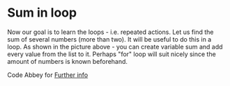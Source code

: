 # Sum in loop

Now our goal is to learn the loops - i.e. repeated actions. 
Let us find the sum of several numbers (more than two).
It will be useful to do this in a loop. 
As shown in the picture above - you can create variable sum and add every value from the list to it.
Perhaps "for" loop will suit nicely since the amount of numbers is known beforehand.

Code Abbey for [Further info](http://www.codeabbey.com/index/task_view/sum-in-loop)
